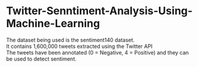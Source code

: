 # Twitter-Senntiment-Analysis-Using-Machine-Learning
The dataset being used is the sentiment140 dataset.<br>
It contains 1,600,000 tweets extracted using the Twitter API<br>
The tweets have been annotated (0 = Negative, 4 = Positive) and they can be used to detect sentiment.<br>

